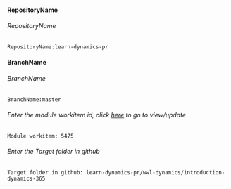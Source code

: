 #### RepositoryName	
###### RepositoryName
```
RepositoryName:learn-dynamics-pr
```

#### BranchName	
###### BranchName
```
BranchName:master
```

###### Enter the module workitem id, click [here](https://microsoftdigitallearning.visualstudio.com/Courseware/_workitems/edit/5475) to go to view/update
```
Module workitem: 5475
```

###### Enter the Target folder in github
```
Target folder in github: learn-dynamics-pr/wwl-dynamics/introduction-dynamics-365
```